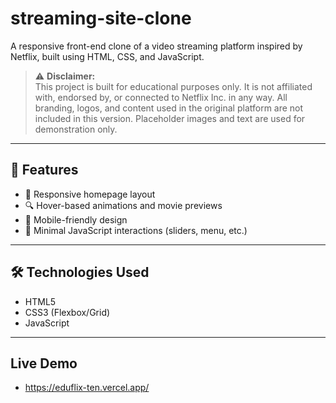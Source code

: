 # streaming-site-clone
A responsive front-end clone of a video streaming platform inspired by Netflix, built using HTML, CSS, and JavaScript.

> ⚠️ **Disclaimer:**  
> This project is built for educational purposes only. It is not affiliated with, endorsed by, or connected to Netflix Inc. in any way. All branding, logos, and content used in the original platform are not included in this version. Placeholder images and text are used for demonstration only.

---

## 🚀 Features

- 🎥 Responsive homepage layout
- 🔍 Hover-based animations and movie previews
- 📱 Mobile-friendly design
- 🔧 Minimal JavaScript interactions (sliders, menu, etc.)

---

## 🛠️ Technologies Used

- HTML5
- CSS3 (Flexbox/Grid)
- JavaScript

---

## Live Demo

- https://eduflix-ten.vercel.app/
